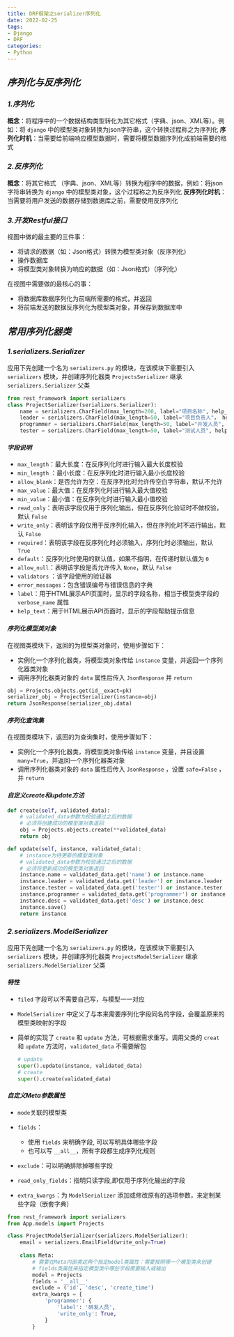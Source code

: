 ```yaml
---
title: DRF框架之serializer序列化
date: 2022-02-25
tags:
- Django
- DRF
categories:
- Python
---
```


## ***序列化与反序列化***

### ***1.序列化***

**概念**：将程序中的一个数据结构类型转化为其它格式（字典、json、XML等）。例如：将 `django` 中的模型类对象转换为json字符串，这个转换过程称之为序列化
 **序列化时机**：当需要给前端响应模型数据时，需要将模型数据序列化成前端需要的格式

### ***2.反序列化***

**概念**：将其它格式 （字典、json、XML等）转换为程序中的数据，例如：将json字符串转换为 `django` 中的模型类对象，这个过程称之为反序列化
 **反序列化时机**：当需要将用户发送的数据存储到数据库之前，需要使用反序列化

### ***3.开发Restful接口***

视图中做的最主要的三件事：

- 将请求的数据（如：Json格式）转换为模型类对象（反序列化)
- 操作数据库
- 将模型类对象转换为响应的数据（如：Json格式）（序列化）

在视图中需要做的最核心的事：

- 将数据库数据序列化为前端所需要的格式，并返回
- 将前端发送的数据反序列化为模型类对象，并保存到数据库中

## ***常用序列化器类***

### ***1.serializers.Serializer***

应用下先创建一个名为 `serializers.py` 的模块，在该模块下需要引入 `serializers` 模块，并创建序列化器类 `ProjectsSerializer` 继承 `serializers.Serializer` 父类



```python
from rest_framework import serializers
class ProjectSerializer(serializers.Serializer):
    name = serializers.CharField(max_length=200, label="项目名称", help_text='项目名称')
    leader = serializers.CharField(max_length=50, label="项目负责人"， help_text='项目负责人')
    programmer = serializers.CharField(max_length=50, label="开发人员", help_text="开发人员")
    tester = serializers.CharField(max_length=50, label="测试人员", help_text="测试人员")
```

#### ***字段说明***

- `max_length`：最大长度：在反序列化时进行输入最大长度校验
- `min_length` ：最小长度：在反序列化时进行输入最小长度校验
- `allow_blank`：是否允许为空：在反序列化时允许传空白字符串，默认不允许
- `max_value`：最大值：在反序列化时进行输入最大值校验
- `min_value`：最小值：在反序列化时进行输入最小值校验
- `read_only`：表明该字段仅用于序列化输出，但在反序列化验证时不做校验，默认 `False`
- `write_only`：表明该字段仅用于反序列化输入，但在序列化时不进行输出，默认 `False`
- `required`：表明该字段在反序列化时必须输入，序列化时必须输出，默认 `True`
- `default`：反序列化时使用的默认值，如果不指明，在传递时默认值为 `0`
- `allow_null`：表明该字段是否允许传入 `None`，默认 `False`
- `validators` ：该字段使用的验证器
- `error_messages`：包含错误编号与错误信息的字典
- `label`：用于HTML展示API页面时，显示的字段名称，相当于模型类字段的 `verbose_name` 属性
- `help_text`：用于HTML展示API页面时，显示的字段帮助提示信息


#### ***序列化模型类对象***

在视图类模块下，返回的为模型类对象时，使用步骤如下：

- 实例化一个序列化器类，将模型类对象传给 `instance` 变量，并返回一个序列化器类对象
- 调用序列化器类对象的 `data` 属性后传入 `JsonResponse` 并 `return`

```python
obj = Projects.objects.get(id__exact=pk)
serializer_obj = ProjectSerializer(instance=obj)
return JsonResponse(serializer_obj.data)
```

#### ***序列化查询集***

在视图类模块下，返回的为查询集时，使用步骤如下：

- 实例化一个序列化器类，将模型类对象传给 `instance` 变量，并且设置 `many=True`，并返回一个序列化器类对象
- 调用序列化器类对象的 `data` 属性后传入 `JsonResponse` ，设置 `safe=False` ，并 `return`

#### ***自定义create和update方法***

```python
def create(self, validated_data):
    # validated_data参数为校验通过之后的数据
    # 必须将创建成功的模型类对象返回
    obj = Projects.objects.create(**validated_data)
    return obj

def update(self, instance, validated_data):
    # instance为待更新的模型类对象
    # validated_data参数为校验通过之后的数据
    # 必须将更新成功的模型类对象返回
    instance.name = validated_data.get('name') or instance.name
    instance.leader = validated_data.get('leader') or instance.leader
    instance.tester = validated_data.get('tester') or instance.tester
    instance.programmer = validated_data.get('programmer') or instance.programmer
    instance.desc = validated_data.get('desc') or instance.desc
    instance.save()
    return instance
```

### ***2.serializers.ModelSerializer***

应用下先创建一个名为 `serializers.py` 的模块，在该模块下需要引入 `serializers` 模块，并创建序列化器类 `ProjectsModelSerializer` 继承 `serializers.ModelSerializer` 父类

#### ***特性***

- `filed` 字段可以不需要自己写，与模型一一对应

- `ModelSerializer` 中定义了与本来需要序列化字段同名的字段，会覆盖原来的模型类映射的字段

- 简单的实现了 `create` 和 `update` 方法，可根据需求重写。调用父类的 `creat` 和 `update` 方法时，`validated_data` 不需要解包

  ```py
  # update
  super().update(instance, validated_data)
  # create
  super().create(validated_data)
  ```

#### ***自定义Meta参数属性***

- `mode`关联的模型类

- `fields`：
	- 使用 `fields` 来明确字段, 可以写明具体哪些字段
	- 也可以写  `__all__`，所有字段都生成序列化规则

- `exclude`：可以明确排除掉哪些字段
- `read_only_fields`：指明只读字段,即仅用于序列化输出的字段
- `extra_kwargs`：为 `ModelSerializer` 添加或修改原有的选项参数，来定制某些字段（嵌套字典）

```python
from rest_framework import serializers
from App.models import Projects

class ProjectModelSerializer(serializers.ModelSerializer):
    email = serializers.EmailField(write_only=True)
    
    class Meta:
        # 需要在Meta内部类这两个指定model类属性：需要按照哪一个模型类来创建
        # fields类属性来指定模型类中哪些字段需要输入或输出
        model = Projects
        fields = '__all__'
        exclude = ('id', 'desc', 'create_time')
        extra_kwargs = {
            'programmer': {
                'label': '研发人员',
                'write_only': True,
            }
        }
```

